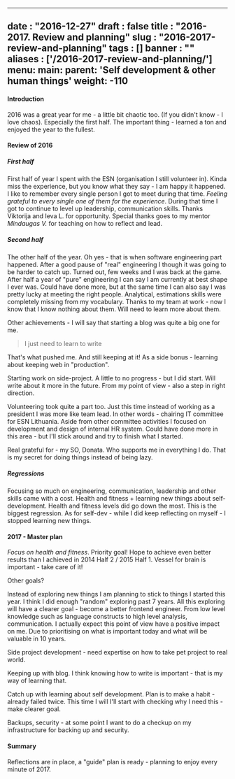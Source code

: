 
---
date : "2016-12-27"
draft : false
title : "2016-2017. Review and planning"
slug : "2016-2017-review-and-planning"
tags : []
banner : ""
aliases : ['/2016-2017-review-and-planning/']
menu:
    main:
        parent: 'Self development & other human things'
        weight: -110
---

#### Introduction

2016 was a great year for me - a little bit chaotic too. (If you didn't know - I love chaos). Especially the first half. The important thing - learned a ton and enjoyed the year to the fullest.

#### Review of 2016

##### First half

First half of year I spent with the ESN (organisation I still volunteer in). Kinda miss the experience, but you know what they say - I am happy it happened. I like to remember every single person I got to meet during that time. _Feeling grateful to every single one of them for the experience_. During that time I got to continue to level up leadership, communication skills. Thanks Viktorija and Ieva L. for opportunity. Special thanks goes to my mentor _Mindaugas V._ for teaching on how to reflect and lead.

##### Second half
The other half of the year. Oh yes - that is when software engineering part happened. After a good pause of "real" engineering I though it was going to be harder to catch up. Turned out, few weeks and I was back at the game. After half a year of "pure" engineering I can say I am currently at best shape I ever was. Could have done more, but at the same time I can also say I was pretty lucky at meeting the right people. Analytical, estimations skills were completely missing from my vocabulary. Thanks to my team at work - now I know that I know nothing about them. Will need to learn more about them.

Other achievements - I will say that starting a blog was quite a big one for me.
> I just need to learn to write

That's what pushed me. And still keeping at it! As a side bonus - learning about keeping web in "production".

Starting work on side-project. A little to no progress - but I did start. Will write about it more in the future. From my point of view - also a step in right direction.

Volunteering took quite a part too. Just this time instead of working as a president I was more like team lead. In other words - chairing IT committee for ESN Lithuania. Aside from other committee activities I focused on development and design of internal HR system. Could have done more in this area - but I'll stick around and try to finish what I started.

Real grateful for - my SO, Donata. Who supports me in everything I do. That is my secret for doing things instead of being lazy.

##### Regressions

Focusing so much on engineering, communication, leadership and other skills came with a cost. Health and fitness + learning new things about self-development. Health and fitness levels did go down the most. This is the biggest regression. As for self-dev - while I did keep reflecting on myself - I stopped learning new things.

#### 2017 - Master plan

_Focus on health and fitness_. Priority goal! Hope to achieve even better results than I achieved in 2014 Half 2 / 2015 Half 1. Vessel for brain is important - take care of it!

Other goals?

Instead of exploring new things I am planning to stick to things I started this year. I think I did enough "random" exploring past 7 years. All this exploring will have a clearer goal - become a better frontend engineer. From low level knowledge such as language constructs to high level analysis, communication. I actually expect this point of view have a positive impact on me. Due to prioritising on what is important today and what will be valuable in 10 years.

Side project development - need expertise on how to take pet project to real world.

Keeping up with blog. I think knowing how to write is important - that is my way of learning that.

Catch up with learning about self development. Plan is to make a habit - already failed twice. This time I will I'll start with checking why I need this - make clearer goal.

Backups, security - at some point I want to do a checkup on my infrastructure for backing up and security.

#### Summary

Reflections are in place, a "guide" plan is ready - planning to enjoy every minute of 2017.
